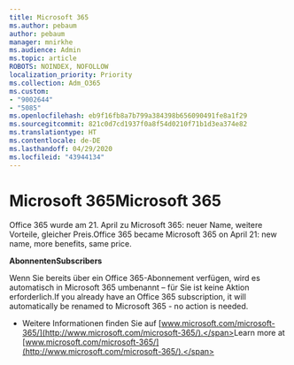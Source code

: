 ```yaml
---
title: Microsoft 365
ms.author: pebaum
author: pebaum
manager: mnirkhe
ms.audience: Admin
ms.topic: article
ROBOTS: NOINDEX, NOFOLLOW
localization_priority: Priority
ms.collection: Adm_O365
ms.custom:
- "9002644"
- "5085"
ms.openlocfilehash: eb9f16fb8a7b799a384398b656090491fe8a1f29
ms.sourcegitcommit: 821c0d7cd1937f0a8f54d0210f71b1d3ea374e82
ms.translationtype: HT
ms.contentlocale: de-DE
ms.lasthandoff: 04/29/2020
ms.locfileid: "43944134"
---
```

# <a name="microsoft-365"></a><span data-ttu-id="f3f43-102">Microsoft 365</span><span class="sxs-lookup"><span data-stu-id="f3f43-102">Microsoft 365</span></span>

<span data-ttu-id="f3f43-103">Office 365 wurde am 21. April zu Microsoft 365: neuer Name, weitere Vorteile, gleicher Preis.</span><span class="sxs-lookup"><span data-stu-id="f3f43-103">Office 365 became Microsoft 365 on April 21: new name, more benefits, same price.</span></span>

<span data-ttu-id="f3f43-104">**Abonnenten**</span><span class="sxs-lookup"><span data-stu-id="f3f43-104">**Subscribers**</span></span>

<span data-ttu-id="f3f43-105">Wenn Sie bereits über ein Office 365-Abonnement verfügen, wird es automatisch in Microsoft 365 umbenannt – für Sie ist keine Aktion erforderlich.</span><span class="sxs-lookup"><span data-stu-id="f3f43-105">If you already have an Office 365 subscription, it will automatically be renamed to Microsoft 365 - no action is needed.</span></span>

- <span data-ttu-id="f3f43-106">Weitere Informationen finden Sie auf [www.microsoft.com/microsoft-365/](http://www.microsoft.com/microsoft-365/).</span><span class="sxs-lookup"><span data-stu-id="f3f43-106">Learn more at [www.microsoft.com/microsoft-365/](http://www.microsoft.com/microsoft-365/).</span></span>
